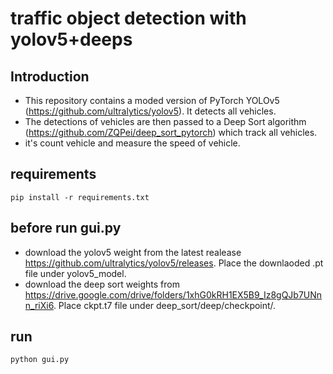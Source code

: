 # traffic object detection with yolov5+deeps
## Introduction
- This repository contains a moded version of PyTorch YOLOv5 (https://github.com/ultralytics/yolov5). It detects all vehicles.
- The detections of vehicles are then passed to a Deep Sort algorithm (https://github.com/ZQPei/deep_sort_pytorch) which track all vehicles.
- it's count vehicle and measure the speed of vehicle.
## requirements
`pip install -r requirements.txt`
## before run gui.py
- download the yolov5 weight from the latest realease https://github.com/ultralytics/yolov5/releases. Place the downlaoded .pt file under yolov5_model.
- download the deep sort weights from https://drive.google.com/drive/folders/1xhG0kRH1EX5B9_Iz8gQJb7UNnn_riXi6. Place ckpt.t7 file under deep_sort/deep/checkpoint/.
## run 
`python gui.py`

